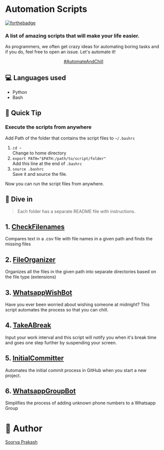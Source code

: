 # Automation Scripts
[![forthebadge](https://forthebadge.com/images/badges/built-with-love.svg)](https://forthebadge.com)

### A list of amazing scripts that will make your life easier. <br>

As programmers, we often get crazy ideas for automating boring tasks and if you do, feel free to open an issue. Let's automate it!

<center> <a href="https://github.com/sooryaprakash31/AutomationScripts">#AutomateAndChill</a> </center>

## 💻 Languages used
- Python
- Bash
<!--
## ⭐ How to contribute?
- Beginner? Watch this [video](https://youtu.be/HbSjyU2vf6Y).
- Open an issue which describes your idea!
- Wait for the Issue to be assigned to you after which you can start working on it.
- Fork the Repo and create a Branch for any Issue that you are working upon.
- Create a Pull Request which will be promptly reviewed and suggestions would be added to improve it.
- Add Docs and Screenshots to help others know what this Script is all about.
- Having difficulty in contributing? Read the [Contribution Guide](.github/CONTRIBUTING.md) for a detailed explanation.
-->

## 📌 Quick Tip 
### Execute the scripts from anywhere
Add Path of the folder that contains the script files to `~/.bashrc`

1. `cd ~`<br>
 Change to home directory
2. `export PATH="$PATH:/path/to/script/folder"`<br>
 Add this line at the end of `.bashrc`
3. `source .bashrc`<br>
 Save it and source the file.<br>

Now you can run the script files from anywhere.

## 🚀 Dive in

> Each folder has a separate README file with instructions.
## 1. [CheckFilenames](https://github.com/sooryaprakash31/AutomationScripts/tree/master/CheckFilenames) <br>
   Compares text in a .csv file with file names in a given path and finds the missing files

## 2. [FileOrganizer](https://github.com/sooryaprakash31/AutomationScripts/tree/master/FilesOrganizer) <br>
   Organizes all the files in the given path into separate directories based on the file type (extensions) 

## 3. [WhatsappWishBot](https://github.com/sooryaprakash31/AutomationScripts/tree/master/WhatsappWishBot) <br>
   Have you ever been worried about wishing someone at midnight? This script automates the process so that you can chill.
   
## 4. [TakeABreak](https://github.com/sooryaprakash31/AutomationScripts/tree/master/TakeABreak) <br>
 Input your work interval and this script will notify you when it's break time and goes one step further by suspending your screen.
 
 ## 5. [InitialCommitter](https://github.com/sooryaprakash31/AutomationScripts/tree/master/InitialCommitter) <br>
 Automates the initial commit process in GitHub when you start a new project.

## 6. [WhatsappGroupBot](https://github.com/sooryaprakash31/AutomationScripts/tree/master/WhatsappGroupBot) 
   Simplifies the process of adding unknown phone numbers to a Whatsapp Group

# 👋 Author
[Soorya Prakash](https://github.com/sooryaprakash31)
